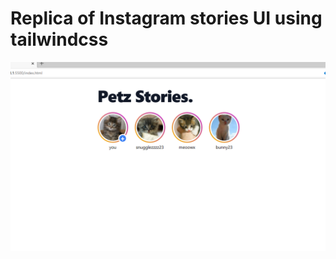 <h1>Replica of Instagram stories UI using tailwindcss</h1>
<img src="PsScreenshot.png" width="700px">
